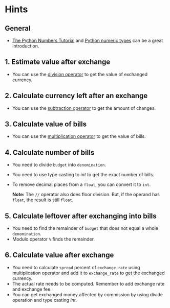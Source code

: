 # Hints

## General

- [The Python Numbers Tutorial][python-numbers-tutorial] and [Python numeric types][python-numeric-types] can be a great introduction.

## 1. Estimate value after exchange

- You can use the [division operator][division-operator] to get the value of exchanged currency.

## 2. Calculate currency left after an exchange

- You can use the [subtraction operator][subtraction-operator] to get the amount of changes.

## 3. Calculate value of bills

- You can use the [multiplication operator][multiplication-operator] to get the value of bills.

## 4. Calculate number of bills

- You need to divide `budget` into `denomination`.
- You need to use type casting to _int_ to get the exact number of bills.
- To remove decimal places from a `float`, you can convert it to `int`.

  **Note:** The `//` operator also does floor division. But, if the operand has `float`, the result is still `float`.

## 5. Calculate leftover after exchanging into bills

- You need to find the remainder of `budget` that does not equal a whole `denomination`.
- Modulo operator `%` finds the remainder.

## 6. Calculate value after exchange

- You need to calculate `spread` percent of `exchange_rate` using multiplication operator and add it to `exchange_rate` to get the exchanged currency.
- The actual rate needs to be computed. Remember to add exchange rate and exchange fee.
- You can get exchanged money affected by commission by using divide operation and type casting _int_.


[python-numbers-tutorial]: https://docs.python.org/3/tutorial/introduction.html#numbers
[python-numeric-types]: https://docs.python.org/3.9/library/stdtypes.html#numeric-types-int-float-complex
[division-operator]: https://docs.python.org/3/tutorial/introduction.html#numbers
[subtraction-operator]: https://docs.python.org/3/tutorial/introduction.html#numbers
[multiplication-operator]: https://docs.python.org/3/tutorial/introduction.html#numbers
